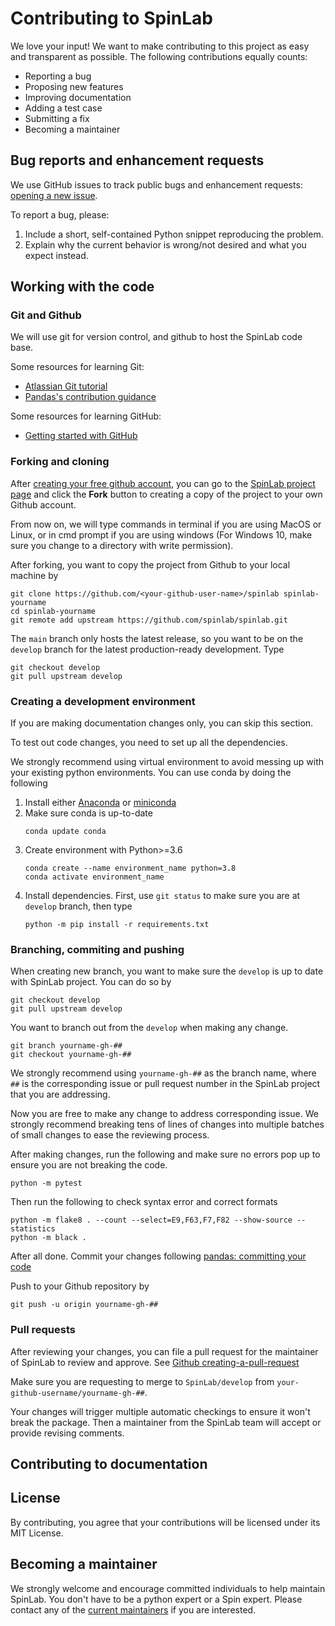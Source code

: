 # Contributing to SpinLab 
We love your input! We want to make contributing to this project as easy
and transparent as possible. The following contributions equally counts:

- Reporting a bug
- Proposing new features
- Improving documentation
- Adding a test case
- Submitting a fix
- Becoming a maintainer

## Bug reports and enhancement requests
We use GitHub issues to track public bugs and enhancement requests:
[opening a new issue](https://github.com/SpinLab/SpinLab/issues/new).

To report a bug, please:

1. Include a short, self-contained Python snippet reproducing the
   problem.
2. Explain why the current behavior is wrong/not desired and what you
   expect instead.


## Working with the code

### Git and Github

We will use git for version control, and github to host the SpinLab code
base.

Some resources for learning Git:
- [Atlassian Git tutorial](https://www.atlassian.com/git/tutorials/what-is-version-control)
- [Pandas's contribution guidance](https://pandas.pydata.org/pandas-docs/stable/development/contributing.html#version-control-git-and-github)

Some resources for learning GitHub:
- [Getting started with GitHub](https://docs.github.com/en/free-pro-team@latest/github/getting-started-with-github)

### Forking and cloning

After [creating your free github account](https://github.com/join), you
can go to the [SpinLab project page](https://github.com/SpinLab/SpinLab)
and click the **Fork** button to creating a copy of the project to your
own Github account.

From now on, we will type commands in terminal if you are using MacOS or
Linux, or in cmd prompt if you are using windows (For Windows 10, make
sure you change to a directory with write permission).

After forking, you want to copy the project from Github to your local
machine by
```
git clone https://github.com/<your-github-user-name>/spinlab spinlab-yourname
cd spinlab-yourname
git remote add upstream https://github.com/spinlab/spinlab.git
```

The `main` branch only hosts the latest release, so you want to be on
the `develop` branch for the latest production-ready development. Type
```
git checkout develop
git pull upstream develop
```

### Creating a development environment

If you are making documentation changes only, you can skip this section.

To test out code changes, you need to set up all the dependencies.

We strongly recommend using virtual environment to avoid messing up with
your existing python environments. You can use conda by doing the
following
1. Install either
   [Anaconda](https://www.anaconda.com/products/individual) or
   [miniconda](https://docs.conda.io/en/latest/miniconda.html)
2. Make sure conda is up-to-date
   ```
   conda update conda
   ```
3. Create environment with Python>=3.6
   ```
   conda create --name environment_name python=3.8
   conda activate environment_name
   ```
4. Install dependencies. First, use `git status` to make sure you are at
   `develop` branch, then type
   ```
   python -m pip install -r requirements.txt
   ```

### Branching, commiting and pushing
When creating new branch, you want to make sure the `develop` is up to
date with SpinLab project. You can do so by
```
git checkout develop
git pull upstream develop
```

You want to branch out from the `develop` when making any change.
```
git branch yourname-gh-##
git checkout yourname-gh-##
```
We strongly recommend using `yourname-gh-##` as the branch name, where
`##` is the corresponding issue or pull request number in the SpinLab
project that you are addressing.

Now you are free to make any change to address corresponding issue. We
strongly recommend breaking tens of lines of changes into multiple
batches of small changes to ease the reviewing process.

After making changes, run the following and make sure no errors pop up
to ensure you are not breaking the code.
```
python -m pytest
```

Then run the following to check syntax error and correct formats
```
python -m flake8 . --count --select=E9,F63,F7,F82 --show-source --statistics
python -m black .
```

After all done. Commit your changes following
[pandas: committing your code](https://pandas.pydata.org/pandas-docs/stable/development/contributing.html#committing-your-code)

Push to your Github repository by
```
git push -u origin yourname-gh-##
```

### Pull requests
After reviewing your changes, you can file a pull request for the
maintainer of SpinLab to review and approve. See
[Github creating-a-pull-request](https://docs.github.com/en/free-pro-team@latest/github/collaborating-with-issues-and-pull-requests/creating-a-pull-request)

Make sure you are requesting to merge to `SpinLab/develop` from
`your-github-username/yourname-gh-##`.

Your changes will trigger multiple automatic checkings to ensure it
won't break the package. Then a maintainer from the SpinLab team will
accept or provide revising comments.

## Contributing to documentation


## License
By contributing, you agree that your contributions will be licensed under its MIT License.


## Becoming a maintainer

We strongly welcome and encourage committed individuals to help maintain
SpinLab. You don't have to be a python expert or a Spin expert. Please
contact any of the [current maintainers](https://spinlaboratory.com/) if you are interested.
